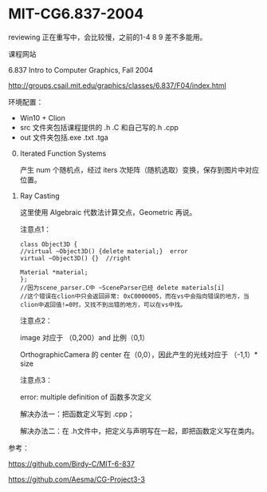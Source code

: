 # MIT-CG6.837-2004 

reviewing 正在重写中，会比较慢，之前的1-4 8 9 差不多能用。

课程网站 

6.837 Intro to Computer Graphics, Fall 2004

http://groups.csail.mit.edu/graphics/classes/6.837/F04/index.html 

环境配置：

- Win10 + Clion
- src 文件夹包括课程提供的 .h .C 和自己写的.h .cpp
- out 文件夹包括.exe .txt .tga

0. Iterated Function Systems

   产生 num 个随机点，经过 iters 次矩阵（随机选取）变换，保存到图片中对应位置。 

1. Ray Casting 

   这里使用 Algebraic 代数法计算交点，Geometric 再说。

   注意点1：

   ```
   class Object3D {
   //virtual ~Object3D() {delete material;}  error
   virtual ~Object3D() {}  //right
   
   Material *material;
   };
   //因为scene_parser.C中 ~SceneParser已经 delete materials[i]
   //这个错误在clion中只会返回异常: 0xC0000005，而在vs中会指向错误的地方，当clion中返回值!=0时，又找不到出错的地方，可以在vs中找。
   ```

   注意点2：

   image 对应于 （0,200）and 比例（0,1）

   OrthographicCamera 的 center 在（0,0），因此产生的光线对应于 （-1,1）* size

   注意点3：

   error: multiple definition of 函数多次定义

   解决办法一：把函数定义写到 .cpp；

   解决办法二：在 .h文件中，把定义与声明写在一起，即把函数定义写在类内。



参考：

https://github.com/Birdy-C/MIT-6-837

https://github.com/Aesma/CG-Project3-3

